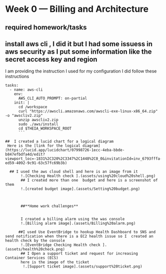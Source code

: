 # Week 0 — Billing and Architecture
## required homework/tasks
## install aws cli , I did it but I had some issuess in aws security as I put some information like the secret access key and region
I am providing the instruction I used for my configuration
I did follow these instructions

```
tasks:
  - name: aws-cli
    env:
      AWS_CLI_AUTO_PROMPT: on-partial
    init: |
      cd /workspace
      curl "https://awscli.amazonaws.com/awscli-exe-linux-x86_64.zip" -o "awscliv2.zip"
      unzip awscliv2.zip
      sudo ./aws/install
      cd $THEIA_WORKSPACE_ROOT
      ```

##  I created a lucid chart for a logical diagram 
 Here is the [link for the logical diagram](https://lucid.app/lucidchart/07998726-1ecc-4eba-bbde-b847efbdfa4d/edit?viewport_loc=-1831%2C320%2C3347%2C1448%2C0_0&invitationId=inv_6793fffa-ed59-4092-9c91-63c57fc69b3b)
 
  ## I used the aws cloud shell and here is an image from it
       !.[Checking Health check ].(assets/using%20cloud%20shell.png)
       ## I created more than one  budget and here is a screenshot of them
       !.[created budget image].(assets/Setting%20budget.png)
       
       

       ##**Home work challenges**
       
       
       I created a billing alarm using the was console
       !.[Billing alarm image].(assets/Billing%20alarm.png)
       
      ##I used Use EventBridge to hookup Health Dashboard to SNS and send notification when there is a EC2 health issue so I  created an health check by the console
       !.[EventBridge Checking Health check ].(assets/health%20check.png)
       ## I Open a support ticket and request for increasing  Container Services (ECS)
       here is the image of the ticket 
        !.[Support ticket image].(assets/support%20ticket.png)
       
       
       
      
       
       
       
       
       
      
      
      
     
